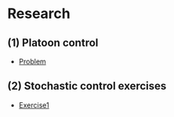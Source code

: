 # Research

## (1) Platoon control

- [Problem](https://github.com/JiaminJIAN/Research/blob/master/Platoon%20control/200413_Platoon%20control%20problem.pdf)


## (2) Stochastic control exercises

- [Exercise1](https://github.com/JiaminJIAN/Research/blob/master/Exercises/SC_Exercise%201.pdf)
